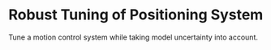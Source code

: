 # **Robust Tuning of Positioning System**

Tune a motion control system while taking model uncertainty into account.
